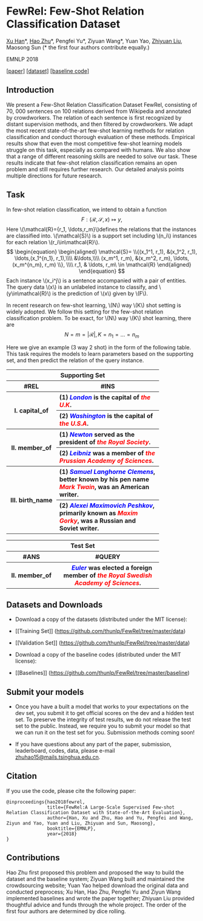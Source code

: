 <script type="text/javascript" charset="utf-8" src="
https://cdn.mathjax.org/mathjax/latest/MathJax.js?config=TeX-AMS-MML_HTMLorMML,
https://vincenttam.github.io/javascripts/MathJaxLocal.js"></script>


# FewRel: Few-Shot Relation Classification Dataset

[Xu Han](https://thucsthanxu13.github.io)\*, [Hao Zhu](http://zhuhao.me)\*, Pengfei Yu\*, Ziyuan Wang\*, Yuan Yao, [Zhiyuan Liu](http://nlp.csai.tsinghua.edu.cn/~lzy/), Maosong Sun (* the first four authors contribute equally.)

EMNLP 2018 

[[paper]](https://github.com/thunlp/FewRel/blob/master/paper/fewrel.pdf) [[dataset]](#datasets) [[baseline code]](#baseline)


## Introduction

We present a Few-Shot Relation Classification Dataset FewRel, consisting of 70, 000 sentences on 100 relations derived from Wikipedia and annotated by crowdworkers. The relation of each sentence is first recognized by distant supervision methods, and then filtered by crowdworkers. We adapt the most recent state-of-the-art few-shot learning methods for relation classification and conduct thorough evaluation of these methods. Empirical results show that even the most competitive few-shot learning models struggle on this task, especially as compared with humans. We also show that a range of different reasoning skills are needed to solve our task. These results indicate that few-shot relation classification remains an open problem and still requires further research. Our detailed analysis points multiple directions for future research.



## Task


In few-shot relation classification, we intend to obtain a function $$F:(\mathcal{R}, \mathcal{S}, x)\mapsto y,$$ 
Here \\(\mathcal{R}=\{r_1, \ldots,r_m\}\\)defines the relations that the instances are classified into. 
\\(\mathcal{S}\\) is a support set including \\(n_i\\) instances for each relation \\(r_i\in\mathcal{R}\\).
$$
\begin{equation}
\begin{aligned}
\mathcal{S}= \\{(x_1^1, r_1), &(x_1^2, r_1), \ldots,(x_1^{n_1}, r_1),\\\\
&\ldots,\\\\
(x_m^1, r_m), &(x_m^2, r_m), \ldots,(x_m^{n_m}, r_m)
\\}, \\\\
r_1, & \ldots, r_m\ \in \mathcal{R} 
\end{aligned}
\end{equation}
$$
Each instance \\(x_i^j\\) is a sentence accompanied with a pair of entities. The query data \\(x\\) is an unlabeled instance to classify, and \\(y\in\mathcal{R}\\) is the prediction of \\(x\\) given by \\(F\\).

In recent research on few-shot learning, \\(N\\) way \\(K\\) shot setting is widely adopted. We follow this setting for the few-shot relation classification problem. To be exact, for \\(N\\) way \\(K\\) shot learning, there are 
$$
N=m=|\mathcal{R}|, K=n_1=\ldots=n_m
$$

Here we give an example (3 way 2 shot) in the form of the following table. This task requires the models to learn parameters based on the supporting set, and then predict the relation of the query instance.


<table style="width:80%;">
        <tr>
            <th colspan ="2" style="text-align:center;">Supporting Set</th>
        </tr>
		<tr >
            <th style="text-align:center;width:10%">#REL</th>
            <th style="text-align:center;width:40%">#INS</th>
        </tr>
        <tr>
            <th rowspan="2" style="text-align:center;vertical-align:middle;">I. capital_of</th>
            <th align="left"> (1) <font style="color:blue;font-weight:bold;font-style:italic;">London</font> is the capital of <font style="color:red;font-weight:bold;font-style:italic;">the U.K</font>. </th>
        </tr>
        <tr>
            <th align="left"> (2) <font style="color:blue;font-weight:bold;font-style:italic;">Washington</font> is the capital of <font style="color:red;font-weight:bold;font-style:italic;">the U.S.A</font>. </th>
        </tr>
        <tr align="left">
            <th rowspan="2" style="text-align:center;vertical-align:middle;"> II. member_of</th>
            <th> (1) <font style="color:blue;font-weight:bold;font-style:italic;">Newton</font> served as the president of <font style="color:red;font-weight:bold;font-style:italic;">the Royal Society</font>. </th>
        </tr>
        <tr align="left">
            <th> (2) <font style="color:blue;font-weight:bold;font-style:italic;">Leibniz</font> was a member of <font style="color:red;font-weight:bold;font-style:italic;">the Prussian Academy of Sciences</font>. </th>
        </tr>
        <tr align="left">
            <th rowspan="2" style="text-align:center;vertical-align:middle;"> III. birth_name</th>
            <th>  (1) <font style="color:blue;font-weight:bold;font-style:italic;">Samuel Langhorne Clemens</font>, better known by his pen name <font style="color:red;font-weight:bold;font-style:italic;">Mark Twain</font>, was an American writer. </th>
        </tr>
        <tr align="left">
                    <th> (2) <font style="color:blue;font-weight:bold;font-style:italic;">Alexei Maximovich Peshkov</font>, primarily known as <font style="color:red;font-weight:bold;font-style:italic;">Maxim Gorky</font>, was a Russian and Soviet writer. </th>            
        </tr>                
    </table>
    
<table  style="width:80%">
        <tr>
            <th colspan ="2" style="text-align:center;">Test Set</th>
        </tr>
        <tr>
            <th style="text-align:center;width:10%"> #ANS</th>
            <th style="text-align:center;width:40%"> #QUERY</th>
        </tr>
        <tr>
            <th style="text-align:center;vertical-align:middle;"> II. member_of</th>
            <th> &nbsp;&nbsp;&nbsp;&nbsp; <font style="color:blue;font-weight:bold;font-style:italic;">Euler</font> was elected a foreign member of <font style="color:red;font-weight:bold;font-style:italic;">the Royal Swedish Academy of Sciences</font>.
            </th>
        </tr>
</table>


## Datasets and Downloads


*	Download a copy of the datasets (distributed under the MIT license):


*	[[Training Set]] (https://github.com/thunlp/FewRel/tree/master/data)

*	[[Validation Set]] (https://github.com/thunlp/FewRel/tree/master/data)


*	Download a copy of the baseline codes (distributed under the MIT license):


*	[[Baselines]] (https://github.com/thunlp/FewRel/tree/master/baseline)

## Submit your models


*	Once you have a built a model that works to your expectations on the dev set, you submit it to get official scores on the dev and a hidden test set. To preserve the integrity of test results, we do not release the test set to the public. Instead, we require you to submit your model so that we can run it on the test set for you. Submission methods coming soon!


*	If you have questions about any part of the paper, submission, leaderboard, codes, data, please e-mail zhuhao15@mails.tsinghua.edu.cn.


## Citation


If you use the code, please cite the following paper:


```
@inproceedings{hao2018fewrel,
               title={FewRel:A Large-Scale Supervised Few-shot Relation Classification Dataset with State-of-the-Art Evaluation},
               author={Han, Xu and Zhu, Hao and Yu, Pengfei and Wang, Ziyun and Yao, Yuan and Liu, Zhiyuan and Sun, Maosong},
               booktitle={EMNLP},
               year={2018}
}
```



## Contributions


Hao Zhu first proposed this problem and proposed the way to build the dataset and the baseline system; Ziyuan Wang built and maintained the crowdsourcing website; Yuan Yao helped download the original data and conducted preprocess; 
Xu Han, Hao Zhu, Pengfei Yu and Ziyun Wang implemented baselines and wrote the paper together; Zhiyuan Liu provided thoughtful advice and funds through the whole project. The order of the first four authors are determined by dice rolling. 




